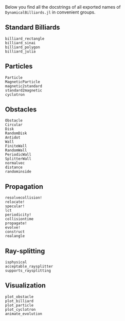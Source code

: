Below you find all the docstrings of all exported names of `DynamicalBilliards.jl` in convenient groups.

## Standard Billiards

```@docs
billiard_rectangle
billiard_sinai
billiard_polygon
billiard_julia
```

## Particles

```@docs
Particle
MagneticParticle
magnetic2standard
standard2magnetic
cyclotron
```

## Obstacles

```@docs
Obstacle
Circular
Disk
RandomDisk
Antidot
Wall
FiniteWall
RandomWall
PeriodicWall
SplitterWall
normalvec
distance
randominside
```

## Propagation

```@docs
resolvecollision!
relocate!
specular!
lct
periodicity!
collisiontime
propagate!
evolve!
construct
realangle
```

## Ray-splitting

```@docs
isphysical
acceptable_raysplitter
supports_raysplitting
```

## Visualization

```@docs
plot_obstacle
plot_billiard
plot_particle
plot_cyclotron
animate_evolution
```
